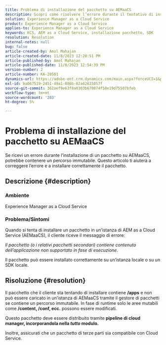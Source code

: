 ```yaml
---
title: Problema di installazione del pacchetto su AEMaaCS
description: Scopri come risolvere l’errore durante il tentativo di installare un pacchetto su Adobe Experience Manager as a Cloud Service. Verifica che il pacchetto di terze parti sia compatibile con Cloud Service.
solution: Experience Manager as a Cloud Service
product: Experience Manager as a Cloud Service
applies-to: Experience Manager as a Cloud Service
keywords: KCS, AEM as a Cloud Service, installazione pacchetto, SDK
resolution: Resolution
internal-notes: null
bug: false
article-created-by: Amol Mahajan
article-created-date: 11/8/2023 12:28:51 PM
article-published-by: Amol Mahajan
article-published-date: 11/8/2023 12:54:39 PM
version-number: 2
article-number: KA-20501
dynamics-url: https://adobe-ent.crm.dynamics.com/main.aspx?forceUCI=1&pagetype=entityrecord&etn=knowledgearticle&id=ff700d5a-327e-ee11-8179-6045bd006b3d
exl-id: ba067519-2451-49a1-886b-02a42635057f
source-git-commit: 362aef9e63f8a0303b670074f58e19d75587bfeb
workflow-type: tm+mt
source-wordcount: '203'
ht-degree: 5%

---
```


# Problema di installazione del pacchetto su AEMaaCS


Se ricevi un errore durante l’installazione di un pacchetto su AEMaaCS, potrebbe contenere un percorso immutabile. Questo articolo ti aiuterà a correggere l’errore e a installare correttamente il pacchetto.

## Descrizione {#description}


### <b>Ambiente</b>

Experience Manager as a Cloud Service



### <b>Problema/Sintomi</b>

Quando si tenta di installare un pacchetto in un’istanza di AEM as a Cloud Service (AEMaaCS), il cliente riceve il messaggio di errore:

*Il pacchetto (o i relativi pacchetti secondari) contiene contenuto dell’applicazione non supportato in fase di esecuzione.*



Il pacchetto può essere installato correttamente su un’istanza locale o su un SDK locale.


## Risoluzione {#resolution}


Il pacchetto che il cliente sta tentando di installare contiene <b>/apps</b> e non può essere caricato in un’istanza di AEMaaCS tramite il gestore di pacchetti se contiene un percorso immutabile.
In fase di runtime solo le aree mutabili come <b>/content, /conf, ecc.</b> possono essere modificati.

Questo pacchetto deve essere distribuito tramite <b>pipeline di cloud manager, incorporandola nella *tutto* modulo.</b>

Inoltre, assicurati che un pacchetto di terze parti sia compatibile con Cloud Service.
